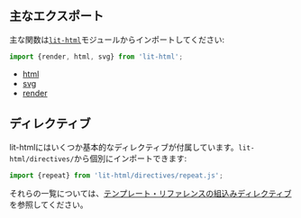 <!-- original:
## Main exports

Import the main lit-html functions from the [`lit-html`](./modules/lit_html.html) module:
-->
## 主なエクスポート

主な関数は[`lit-html`](./modules/lit_html.html)モジュールからインポートしてください:

```js
import {render, html, svg} from 'lit-html';
```

- [html](./modules/lit_html.html#html)
- [svg](./modules/lit_html.html#svg)
- [render](./modules/lit_html.html#render)

<!-- original:
## Directives
lit-html comes with a set of directives. You can import them as individual modules from the `lit-html/directives/` folder:
-->
## ディレクティブ

lit-htmlにはいくつか基本的なディレクティブが付属しています。`lit-html/directives/`から個別にインポートできます:

```js
import {repeat} from 'lit-html/directives/repeat.js';
```

<!-- original:
For a list of directives that ship with lit-html, see the [Template syntax reference](/guide/template-reference#built-in-directives).
-->

それらの一覧については、[テンプレート・リファレンスの組込みディレクティブ](/guide/template-reference#組み込みディレクテブ)を参照してください。
